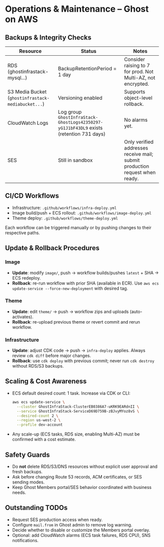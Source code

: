 # Operations & Maintenance – Ghost on AWS

## Backups & Integrity Checks

| Resource | Status | Notes |
|----------|--------|-------|
| RDS (ghostinfrastack-mysql...) | BackupRetentionPeriod = 1 day | Consider raising to 7 for prod. Not Multi-AZ, not encrypted. |
| S3 Media Bucket (`ghostinfrastack-mediabucket...`) | Versioning enabled | Supports object-level rollback. |
| CloudWatch Logs | Log group `GhostInfraStack-GhostLogs42350297-yG1J1bF43DL9` exists (retention 731 days) | No alarms yet. |
| SES | Still in sandbox | Only verified addresses receive mail; submit production request when ready. |

## CI/CD Workflows

- Infrastructure: `.github/workflows/infra-deploy.yml`
- Image build/push + ECS rollout: `.github/workflows/image-deploy.yml`
- Theme deploy: `.github/workflows/theme-deploy.yml`

Each workflow can be triggered manually or by pushing changes to their respective paths.

## Update & Rollback Procedures

### Image
- **Update**: modify `image/`, push → workflow builds/pushes `latest` + SHA → ECS redeploy.
- **Rollback**: re-run workflow with prior SHA (available in ECR). Use `aws ecs update-service --force-new-deployment` with desired tag.

### Theme
- **Update**: edit `theme/` → push → workflow zips and uploads (auto-activates).
- **Rollback**: re-upload previous theme or revert commit and rerun workflow.

### Infrastructure
- **Update**: adjust CDK code → push → `infra-deploy` applies. Always review `cdk diff` before major changes.
- **Rollback**: use `cdk deploy` with previous commit; never run `cdk destroy` without RDS/S3 backups.

## Scaling & Cost Awareness

- ECS default desired count: 1 task. Increase via CDK or CLI:
  ```bash
  aws ecs update-service \
    --cluster GhostInfraStack-ClusterEB0386A7-uKRK9EARdnII \
    --service GhostInfraStack-ServiceD69D759B-zBJvyMYoz8vS \
    --desired-count 2 \
    --region us-west-2 \
    --profile dev-account
  ```
- Any scale-up (ECS tasks, RDS size, enabling Multi-AZ) must be confirmed with a cost estimate.

## Safety Guards

- Do **not** delete RDS/S3/DNS resources without explicit user approval and fresh backups.
- Ask before changing Route 53 records, ACM certificates, or SES sending modes.
- Keep Ghost Members portal/SES behavior coordinated with business needs.

## Outstanding TODOs

- Request SES production access when ready.
- Configure `mail.from` in Ghost admin to remove log warning.
- Decide whether to disable or customize the Members portal overlay.
- Optional: add CloudWatch alarms (ECS task failures, RDS CPU), SNS notifications.
